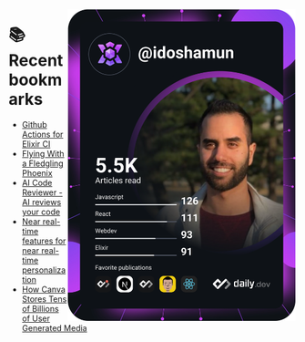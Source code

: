<a href="https://app.daily.dev/idoshamun"><img src="https://raw.githubusercontent.com/idoshamun/idoshamun/devcard/devcard.svg" align='right' width="400" alt="Ido Shamun's Dev Card"/></a>

# 📚 Recent bookmarks
<!-- BOOKMARKS:START -->
- [Github Actions for Elixir CI](https://app.daily.dev/posts/ineW__NYC?utm_source=rss&utm_medium=bookmarks&utm_campaign=28849d86070e4c099c877ab6837c61f0)
- [Flying With a Fledgling Phoenix](https://app.daily.dev/posts/effVBhUaQ?utm_source=rss&utm_medium=bookmarks&utm_campaign=28849d86070e4c099c877ab6837c61f0)
- [AI Code Reviewer - AI reviews your code](https://app.daily.dev/posts/U-7P2lGAp?utm_source=rss&utm_medium=bookmarks&utm_campaign=28849d86070e4c099c877ab6837c61f0)
- [Near real-time features for near real-time personalization](https://app.daily.dev/posts/L0EBLFw1f?utm_source=rss&utm_medium=bookmarks&utm_campaign=28849d86070e4c099c877ab6837c61f0)
- [How Canva Stores Tens of Billions of User Generated Media](https://app.daily.dev/posts/kZ5uXLatG?utm_source=rss&utm_medium=bookmarks&utm_campaign=28849d86070e4c099c877ab6837c61f0)
<!-- BOOKMARKS:END -->
